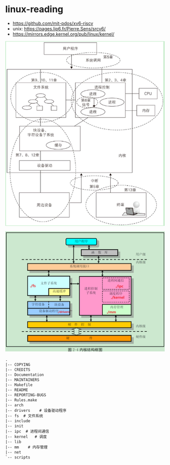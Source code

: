 # linux-reading

- https://github.com/mit-pdos/xv6-riscv
- unix: https://pages.lip6.fr/Pierre.Sens/srcv6/
- https://mirrors.edge.kernel.org/pub/linux/kernel/

![](pic/1136.png)




![](pic/2310.png)


~~~
.
|-- COPYING
|-- CREDITS
|-- Documentation
|-- MAINTAINERS
|-- Makefile
|-- README
|-- REPORTING-BUGS
|-- Rules.make
|-- arch
|-- drivers    # 设备驱动程序
|-- fs  # 文件系统
|-- include
|-- init
|-- ipc  # 进程间通信
|-- kernel   # 调度
|-- lib
|-- mm    # 内存管理
|-- net
`-- scripts

~~~